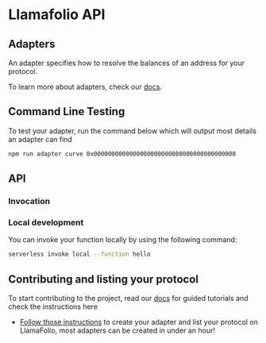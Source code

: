 # Llamafolio API

## Adapters

An adapter specifies how to resolve the balances of an address for your protocol.

To learn more about adapters, check our [docs](https://docs.llamafolio.com).

## Command Line Testing

To test your adapter, run the command below which will output most details an adapter can find

```bash
npm run adapter curve 0x0000000000000000000000000000000000000000
```

## API

### Invocation

### Local development

You can invoke your function locally by using the following command:

```bash
serverless invoke local --function hello
```

## Contributing and listing your protocol

To start contributing to the project, read our [docs](https://docs.llamafolio.com) for guided tutorials and check the instructions here

- [Follow those instructions](./docs/contributing.md) to create your adapter and list your protocol on LlamaFolio, most adapters can be created in under an hour!
